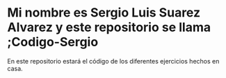 # Mi nombre es Sergio Luis Suarez Alvarez y este repositorio se llama ;Codigo-Sergio
En este repositorio estará el código de los diferentes ejercicios hechos en casa.
